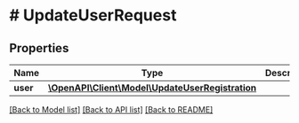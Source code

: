 # # UpdateUserRequest

## Properties

Name | Type | Description | Notes
------------ | ------------- | ------------- | -------------
**user** | [**\OpenAPI\Client\Model\UpdateUserRegistration**](UpdateUserRegistration.md) |  |

[[Back to Model list]](../../README.md#models) [[Back to API list]](../../README.md#endpoints) [[Back to README]](../../README.md)
